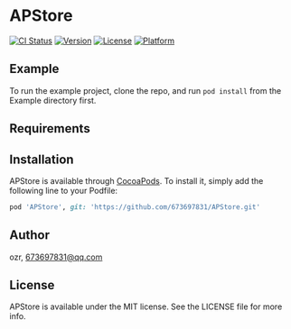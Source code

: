 # APStore

[![CI Status](http://img.shields.io/travis/673697831/APStore.svg?style=flat)](https://travis-ci.org/673697831/APStore)
[![Version](https://img.shields.io/cocoapods/v/APStore.svg?style=flat)](http://cocoapods.org/pods/APStore)
[![License](https://img.shields.io/cocoapods/l/APStore.svg?style=flat)](http://cocoapods.org/pods/APStore)
[![Platform](https://img.shields.io/cocoapods/p/APStore.svg?style=flat)](http://cocoapods.org/pods/APStore)

## Example

To run the example project, clone the repo, and run `pod install` from the Example directory first.

## Requirements

## Installation

APStore is available through [CocoaPods](http://cocoapods.org). To install
it, simply add the following line to your Podfile:

```ruby
pod 'APStore', git: 'https://github.com/673697831/APStore.git'
```

## Author

ozr, 673697831@qq.com

## License

APStore is available under the MIT license. See the LICENSE file for more info.
